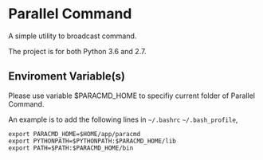 # Parallel Command

A simple utility to broadcast command.

The project is for both Python 3.6 and 2.7.

## Enviroment Variable(s)

Please use variable $PARACMD_HOME to specifiy current folder of Parallel Command.

An example is to add the following lines in `~/.bashrc`  `~/.bash_profile`,

```
export PARACMD_HOME=$HOME/app/paracmd
export PYTHONPATH=$PYTHONPATH:$PARACMD_HOME/lib
export PATH=$PATH:$PARACMD_HOME/bin
```



